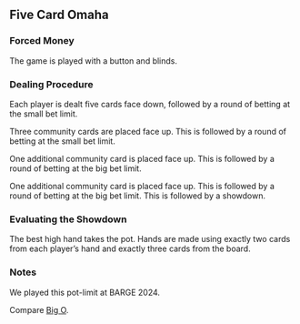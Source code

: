 Five Card Omaha
------------------------------------------------

### Forced Money

The game is played with a button and blinds.

### Dealing Procedure

Each player is dealt five cards face down, followed by a round of betting at the
small bet limit.

Three community cards are placed face up. This is followed by a round of betting
at the small bet limit.

One additional community card is placed face up. This is followed by a round of
betting at the big bet limit.

One additional community card is placed face up. This is followed by a round of
betting at the big bet limit. This is followed by a showdown.

### Evaluating the Showdown

The best high hand takes the pot. Hands are made using exactly two cards from
each player’s hand and exactly three cards from the board.

### Notes

We played this pot-limit at BARGE 2024.

Compare [Big O](./big-o.md).
